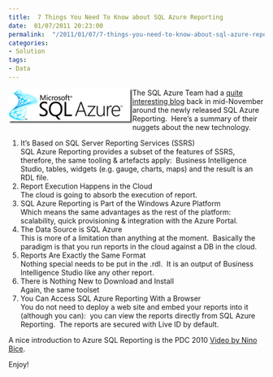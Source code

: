 ```yaml
---
title:  7 Things You Need To Know about SQL Azure Reporting
date:  01/07/2011 20:23:00
permalink:  "/2011/01/07/7-things-you-need-to-know-about-sql-azure-reporting/"
categories:
- Solution
tags:
- Data
---
```

<p><img style="display:inline;margin-left:0;margin-right:0;border-width:0;" title="image" border="0" alt="image" align="left" src="assets/2011/1/7-things-you-need-to-know-about-sql-azure-reporting/image3.png" width="244" height="69" /> The SQL Azure Team had a <a href="http://blogs.msdn.com/b/sqlazure/archive/2010/11/18/10093245.aspx">quite interesting blog</a> back in mid-November around the newly released SQL Azure Reporting.&#160; Here’s a summary of their nuggets about the new technology.</p>  <ol>   <li>It’s Based on SQL Server Reporting Services (SSRS)      <br />SQL Azure Reporting provides a subset of the features of SSRS, therefore, the same tooling &amp; artefacts apply:&#160; Business Intelligence Studio, tables, widgets (e.g. gauge, charts, maps) and the result is an RDL file. </li>    <li>Report Execution Happens in the Cloud      <br />The cloud is going to absorb the execution of report. </li>    <li>SQL Azure Reporting is Part of the Windows Azure Platform     <br />Which means the same advantages as the rest of the platform:&#160; scalability, quick provisioning &amp; integration with the Azure Portal.</li>    <li>The Data Source is SQL Azure     <br />This is more of a limitation than anything at the moment.&#160; Basically the paradigm is that you run reports in the cloud against a DB in the cloud.</li>    <li>Reports Are Exactly the Same Format     <br />Nothing special needs to be put in the .rdl.&#160; It is an output of Business Intelligence Studio like any other report.</li>    <li>There is Nothing New to Download and Install     <br />Again, the same toolset</li>    <li>You Can Access SQL Azure Reporting With a Browser     <br />You do not need to deploy a web site and embed your reports into it (although you can):&#160; you can view the reports directly from SQL Azure Reporting.&#160; The reports are secured with Live ID by default.</li> </ol>  <p>A nice introduction to Azure SQL Reporting is the PDC 2010 <a href="http://player.microsoftpdc.com/Session/5007e9c3-03cd-41b4-9e1c-4eb17cd60e37">Video by Nino Bice</a>.</p>  <p>Enjoy!</p>